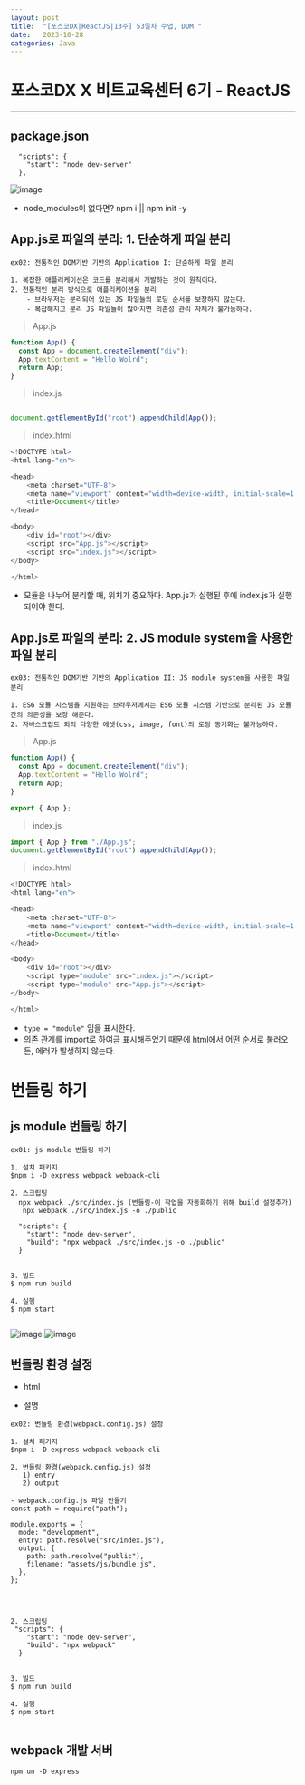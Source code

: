```yaml
---
layout: post
title:  "[포스코DX|ReactJS|13주] 53일차 수업, DOM "
date:   2023-10-28
categories: Java
---
```


# 포스코DX X 비트교육센터 6기 - ReactJS

---

## package.json


```console
  "scripts": {
    "start": "node dev-server"
  },
```

![image](https://github.com/talkingOrange/talkingOrange.github.io/assets/88815795/eda27305-30da-4aca-baab-7115ffcf3eeb)

* node_modules이 없다면? npm i  || npm init -y 

## App.js로 파일의 분리: 1. 단순하게 파일 분리

```console
ex02: 전통적인 DOM기반 기반의 Application I: 단순하게 파일 분리

1. 복잡한 애플리케이션은 코드를 분리해서 개발하는 것이 원칙이다.
2. 전통적인 분리 방식으로 애플리케이션을 분리
    - 브라우저는 분리되어 있는 JS 파일들의 로딩 순서를 보장하지 않는다.
    - 복잡해지고 분리 JS 파일들이 많아지면 의존성 관리 자체가 불가능하다.
```


> App.js

```js
function App() {
  const App = document.createElement("div");
  App.textContent = "Hello Wolrd";
  return App;
}

```


> index.js

```js

document.getElementById("root").appendChild(App());

```


> index.html

```js
<!DOCTYPE html>
<html lang="en">

<head>
    <meta charset="UTF-8">
    <meta name="viewport" content="width=device-width, initial-scale=1.0">
    <title>Document</title>
</head>

<body>
    <div id="root"></div>
    <script src="App.js"></script>
    <script src="index.js"></script>
</body>

</html>
```

- 모듈을 나누어 분리할 때, 위치가 중요하다. App.js가 실행된 후에 index.js가 실행되어야 한다.


## App.js로 파일의 분리: 2. JS module system을 사용한 파일 분리

```console
ex03: 전통적인 DOM기반 기반의 Application II: JS module system을 사용한 파일 분리

1. ES6 모듈 시스템을 지원하는 브라우저에서는 ES6 모듈 시스템 기반으로 분리된 JS 모듈간의 의존성을 보장 해준다.
2. 자바스크립트 외의 다양한 에셋(css, image, font)의 로딩 동기화는 불가능하다.
```

> App.js

```js
function App() {
  const App = document.createElement("div");
  App.textContent = "Hello Wolrd";
  return App;
}

export { App };
```

> index.js

```js
import { App } from "./App.js";
document.getElementById("root").appendChild(App());

```

> index.html

```js
<!DOCTYPE html>
<html lang="en">

<head>
    <meta charset="UTF-8">
    <meta name="viewport" content="width=device-width, initial-scale=1.0">
    <title>Document</title>
</head>

<body>
    <div id="root"></div>
    <script type="module" src="index.js"></script>
    <script type="module" src="App.js"></script>
</body>

</html>
```

- `type = "module"` 임을 표시한다.
- 의존 관계를 import로 하여금 표시해주었기 때문에 html에서 어떤 순서로 불러오든, 에러가 발생하지 않는다.



# 번들링 하기

## js module 번들링 하기

```console
ex01: js module 번들링 하기

1. 설치 패키지
$npm i -D express webpack webpack-cli

2. 스크립팅
  npx webpack ./src/index.js (번들링-이 작업을 자동화하기 위해 build 설정추가)
   npx webpack ./src/index.js -o ./public

  "scripts": {
    "start": "node dev-server",
    "build": "npx webpack ./src/index.js -o ./public"
  }


3. 빌드
$ npm run build

4. 실행
$ npm start  


```



![image](https://github.com/talkingOrange/talkingOrange.github.io/assets/88815795/c6e5aed3-68c0-465f-a394-2ce7de0dae86)
![image](https://github.com/talkingOrange/talkingOrange.github.io/assets/88815795/c422401c-1d6e-4066-ba47-c249d2627683)


## 번들링 환경 설정

- html

- 설명

```
ex02: 번들링 환경(webpack.config.js) 설정

1. 설치 패키지
$npm i -D express webpack webpack-cli

2. 번들링 환경(webpack.config.js) 설정
   1) entry
   2) output

- webpack.config.js 파일 만들기 
const path = require("path");

module.exports = {
  mode: "development",
  entry: path.resolve("src/index.js"),
  output: {
    path: path.resolve("public"),
    filename: "assets/js/bundle.js",
  },
};




2. 스크립팅
 "scripts": {
    "start": "node dev-server",
    "build": "npx webpack"
  }


3. 빌드
$ npm run build

4. 실행
$ npm start  


```


## webpack 개발 서버


```
npm un -D express

```
